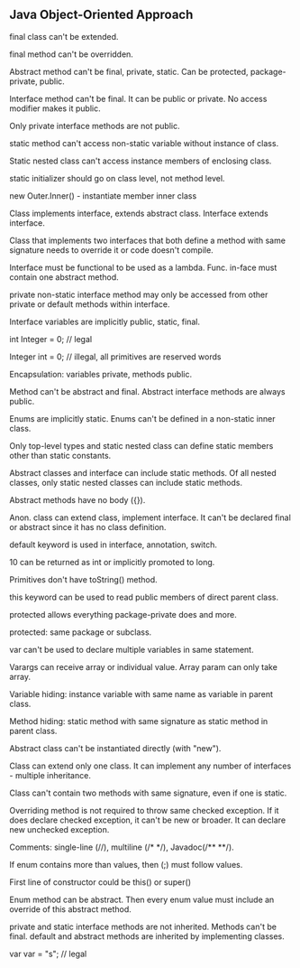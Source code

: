 ## Java Object-Oriented Approach

final class can't be extended.

final method can't be overridden.

Abstract method can't be final, private, static. Can be protected, package-private, public.

Interface method can't be final. It can be public or private. No access modifier makes it public.

Only private interface methods are not public.

static method can't access non-static variable without instance of class.

Static nested class can't access instance members of enclosing class.

static initializer should go on class level, not method level.

new Outer.Inner() - instantiate member inner class

Class implements interface, extends abstract class. Interface extends interface.

Class that implements two interfaces that both define a method with same signature needs to override it or code doesn't compile.

Interface must be functional to be used as a lambda. Func. in-face must contain one abstract method.

private non-static interface method may only be accessed from other private or default methods within interface.

Interface variables are implicitly public, static, final.

int Integer = 0; // legal

Integer int = 0; // illegal, all primitives are reserved words

Encapsulation: variables private, methods public.

Method can't be abstract and final. Abstract interface methods are always public.

Enums are implicitly static. Enums can't be defined in a non-static inner class.

Only top-level types and static nested class can define static members other than static constants.

Abstract classes and interface can include static methods. Of all nested classes, only static nested classes can include static methods.

Abstract methods have no body ({}).

Anon. class can extend class, implement interface. It can't be declared final or abstract since it has no class definition.

default keyword is used in interface, annotation, switch.

10 can be returned as int or implicitly promoted to long.

Primitives don't have toString() method.

this keyword can be used to read public members of direct parent class.

protected allows everything package-private does and more.

protected: same package or subclass.

var can't be used to declare multiple variables in same statement.

Varargs can receive array or individual value. Array param can only take array.

Variable hiding: instance variable with same name as variable in parent class.

Method hiding: static method with same signature as static method in parent class.

Abstract class can't be instantiated directly (with "new").

Class can extend only one class. It can implement any number of interfaces - multiple inheritance.

Class can't contain two methods with same signature, even if one is static.

Overriding method is not required to throw same checked exception. If it does declare checked exception, it can't be new or broader. It can declare new unchecked exception.

Comments: single-line (//), multiline (/* \*/), Javadoc(/** **/).

If enum contains more than values, then (;) must follow values.

First line of constructor could be this() or super()

Enum method can be abstract. Then every enum value must include an override of this abstract method.

private and static interface methods are not inherited. Methods can't be final. default and abstract methods are inherited by implementing classes.

var var = "s"; // legal
